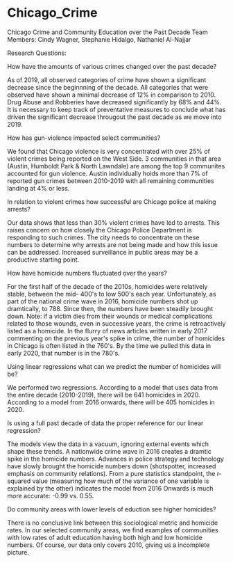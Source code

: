 ﻿# Chicago_Crime

Chicago Crime and Community Education over the Past Decade
Team Members: Cindy Wagner, Stephanie Hidalgo, Nathaniel Al-Najjar


Research Questions:

How have the amounts of various crimes changed over the past decade?

As of 2019, all observed categories of crime have shown a significant decrease since the beginnning of the decade.  All categories that were observed have shown a minimal decrease of 12% in comparison to 2010.  Drug Abuse and Robberies have decreased significantly by 68% and 44%.  It is necessary to keep track of preventative measures to conclude what has driven the significant decrease througout the past decade as we move into 2019.

How has gun-violence impacted select communities?

We found that Chicago violence is very concentrated with over 25% of violent crimes being reported on the West Side.  3 communities in that area (Austin, Humboldt Park & North Lawndale) are among the top 9 communites accounted for gun violence.  Austin individually holds more than 7% of reported gun crimes between 2010-2019 with all remaining communities landing at 4% or less. 

In relation to violent crimes how successful are Chicago police at making arrests?

Our data shows that less than 30% violent crimes have led to arrests.  This raises concern on how closely the Chicago Police Department is responding to such crimes.  The city needs to concentrate on these numbers to determine why arrests are not being made and how this issue can be addressed.  Increased surveillance in public areas may be a productive starting point.

How have homicide numbers fluctuated over the years?

For the first half of the decade of the 2010s, homicides were relatively stable, between the mid- 400's to low 500's each year. Unfortunately, as part of the national crime wave in 2016, homicide numbers shot up dramtically, to 788. Since then, the numbers have been steadily brought down. Note: if a victim dies from their wounds or medical complications related to those wounds, even in successive years, the crime is retroactively listed as a homicide. In the flurry of news articles written in early 2017 commenting on the previous year's spike in crime, the number of homicides in Chicago is often listed in the 760's. By the time we pulled this data in early 2020, that number is in the 780's.

Using linear regressions what can we predict the number of homicides will be?

We performed two regressions. According to a model that uses data from the entire decade (2010-2019), there will be 641 homicides in 2020. According to a model from 2016 onwards, there will be 405 homicides in 2020.

Is using a full past decade of data the proper reference for our linear regression? 

The models view the data in a vacuum, ignoring external events which shape these trends. A nationwide crime wave in 2016 creates a dramtic spike in the homicide numbers. Advances in police strategy and technology have slowly brought the homicide numbers down (shotspotter, increased emphasis on community relations). From a pure statistics standpoint, the r-squared value (measuring how much of the variance of one variable is explained by the other) indicates the model from 2016 Onwards is much more accurate: -0.99 vs. 0.55.

Do community areas with lower levels of eduction see higher homicides?

There is no conclusive link between this sociological metric and homicide rates. In our selected community areas, we find examples of communities with low rates of adult education having both high and low homicide numbers. Of course, our data only covers 2010, giving us a incomplete picture. 



